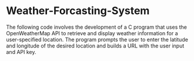 # Weather-Forcasting-System
The following code involves the development of a C program that uses the OpenWeatherMap API to retrieve and display weather information for a user-specified location. The program prompts the user to enter the latitude and longitude of the desired location and builds a URL with the user input and API key. 
